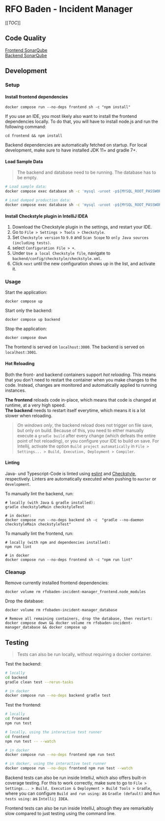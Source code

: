 # RFO Baden - Incident Manager

[[_TOC_]]

## Code Quality
[Frontend SonarQube](https://www.cs.technik.fhnw.ch/sonarqube/dashboard?id=rfobaden-incident-manager-frontend) <br>
[Backend SonarQube](https://www.cs.technik.fhnw.ch/sonarqube/dashboard?id=rfobaden-incident-manager-backend)

## Development
### Setup
#### Install frontend dependencies
```shell
docker compose run --no-deps frontend sh -c "npm install"
```

If you use an IDE, you most likely also want to install the frontend dependencies locally.
To do that, you will have to install node.js and run the following command:
```shell
cd frontend && npm install
```
Backend dependencies are automatically fetched on startup.
For local development, make sure to have installed JDK 11+ and gradle 7+.

#### Load Sample Data
> The backend and database need to be running. The database has to be empty.
```bash
# Load sample data:
docker compose exec database sh -c 'mysql -uroot -p${MYSQL_ROOT_PASSWORD} ${MYSQL_DATABASE} < /data-sample.sql'

# Load dumped production data:
docker compose exec database sh -c 'mysql -uroot -p${MYSQL_ROOT_PASSWORD} ${MYSQL_DATABASE} < /data-prod.sql'
```

#### Install Checkstyle plugin in IntelliJ IDEA
1. Download the Checkstyle plugin in the settings, and restart your IDE.
2. Go to `File > Settings > Tools > Checkstyle`.
3. Set `Checkstyle version` to `9.0` and `Scan Scope` to `only Java sources (including tests)`.
4. select `Configuration File > +`.
5. Under `Use a local Checkstyle file`, navigate to `backend/config/checkstyle/checkstyle.xml`.
6. Click `next` until the new configuration shows up in the list, and activate it.

### Usage
Start the application:
```shell
docker compose up
```

Start only the backend:
```shell
docker compose up backend
```

Stop the application:
```shell
docker compose down
```

The frontend is served on `localhost:3000`. 
The backend is served on `localhost:3001`.

#### Hot Reloading
Both the front- and backend containers support _hot reloading_.
This means that you don't need to restart the container when you make changes to the code.
Instead, changes are monitored and automatically applied to running instances.

**The frontend** reloads code in-place, which means that code is changed at runtime, at a very high speed.  
**The backend** needs to restart itself everytime, which means it is a lot slower when reloading.

> _On windows only_, the backend reload does not trigger on file save, but only on build.
Because of this, you need to either manually execute a `gradle build` after every change
(which defeats the entire point of hot reloading), or you configure your IDE to build on save.
For Intellij, activate the option `Build project automatically`
in `File > Settings... > Build, Execution, Deployment > Compiler`.

#### Linting
Java- und Typescript-Code is linted using [eslint](https://eslint.org/)
and [Checkstyle](https://checkstyle.sourceforge.io/), respectively.
Linters are automatically executed when pushing to `master` or `development`.

To manually lint the backend, run:
```shell
# locally (with Java & gradle installed):
gradle checkstyleMain checkstyleTest

# in docker:
docker compose run --no-deps backend sh -c  "gradle --no-daemon checkstyleMain checkstyleTest"
```

To manually lint the frontend, run:
```shell
# locally (with npm and dependencies installed):
npm run lint

# in docker
docker compose run --no-deps frontend sh -c "npm run lint"
```

### Cleanup
Remove currently installed frontend dependencies:
```shell
docker volume rm rfobaden-incident-manager_frontend.node_modules
```
Drop the database:
```shell
docker volume rm rfobaden-incident-manager_database

# Remove all remaining containers, drop the database, then restart:
docker compose down && docker volume rm rfobaden-incident-manager_database && docker compose up
```

## Testing
> Tests can also be run locally, without requiring a docker container.

Test the backend:
```bash
# locally
cd backend
gradle clean test --rerun-tasks

# in docker
docker compose run --no-deps backend gradle test
```

Test the frontend:
```bash
# locally
cd frontend
npm run test

# locally, using the interactive test runner
cd frontend
npm run test -- --watch

# in docker
docker compose run --no-deps frontend npm run test

# in docker, using the interactive test runner
docker compose run --no-deps frontend npm run test --watch 
```

Backend tests can also be run inside IntelliJ, which also offers built-in coverage testing.
For this to work correctly, make sure to go to `File > Settings... > Build, Execution & Deployment > Build Tools > Gradle`,
where you can configure `Build and run using:` as `Gradle (default)` and `Run tests using:` as `Intellij IDEA`.

Frontend tests can also be run inside IntelliJ, altough they are remarkably slow compared to just testing using the command line.
